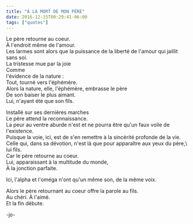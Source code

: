 ```yaml
---
title: "À LA MORT DE MON PÈRE"
date: 2016-12-15T00:29:41-06:00
tags: ["quotes"]
---
```



Le père retourne au coeur.\
À l'endroit même de l'amour.\
Les larmes sont alors que la puissance de la liberté de l'amour qui jaillit sans soi.\
La tristesse mue par la joie\
Comme\
l'évidence de la nature :\
Tout, tourné vers l'éphémère.\
Alors la nature, elle, l'éphémère, embrasse le père\
De son baiser le plus aimant.\
Lui, n'ayant été que son fils.

Installé sur ses dernières marches\
Le père attend la reconnaissance.\
La peur au ventre aburde n'est et ne pourra être qu'un faux voile de l'existence.\
Puisque la voie, ici, est de s'en remettre à la sincérité profonde de la vie.\
Celle qui, dans sa dévotion, n'est là que pour apparaître aux yeux du père,\ lui fils.\
Car le père retourne au coeur.\
Lui, apparaissant à la multitude du monde,\
À la jonction parfaite.

Ici, l'alpha et l'oméga n'ont qu'un même son, de la même voix.

Alors le père retournant au coeur offre la parole au fils.\
Au chéri. À l'aimé.\
Et la fin débute.



-jo-
